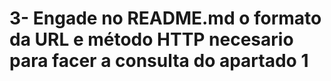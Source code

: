 # 3- Engade no README.md o formato da URL e método HTTP necesario para facer a consulta do apartado 1